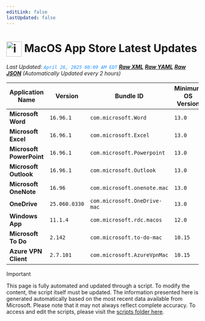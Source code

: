 ```yaml
---
editLink: false
lastUpdated: false
---
```

# <img src="/images/App_Store_logo.png" alt="image" width="40" style="vertical-align: middle; display: inline-block;" /> MacOS App Store Latest Updates

<span class="extra-small">_Last Updated: <code style="color : dodgerblue">April 26, 2025 08:09 AM EDT</code> [**_Raw XML_**](https://github.com/cocopuff2u/MOFA/blob/main/latest_raw_files/macos_appstore_latest.xml) [**_Raw YAML_**](https://github.com/cocopuff2u/MOFA/blob/main/latest_raw_files/macos_appstore_latest.yaml) [**_Raw JSON_**](https://github.com/cocopuff2u/MOFA/blob/main/latest_raw_files/macos_appstore_latest.json)
 (Automatically Updated every 2 hours)_</span>

| Application Name | Version | Bundle ID | Minimum OS Version | Icon |
|------------------|---------|-----------|-------------------|------|
| **Microsoft Word** | `16.96.1` | `com.microsoft.Word` | `13.0` | <img src='https://is1-ssl.mzstatic.com/image/thumb/Purple221/v4/fd/ce/a6/fdcea67b-814a-efe5-3c84-850ff126d752/MSWD.png/512x512bb.png' width='25%' height='25%' /> |
| **Microsoft Excel** | `16.96.1` | `com.microsoft.Excel` | `13.0` | <img src='https://is1-ssl.mzstatic.com/image/thumb/Purple211/v4/5a/d5/6b/5ad56b22-5820-3cfb-18a3-8b1502330b6a/XCEL.png/512x512bb.png' width='25%' height='25%' /> |
| **Microsoft PowerPoint** | `16.96.1` | `com.microsoft.Powerpoint` | `13.0` | <img src='https://is1-ssl.mzstatic.com/image/thumb/Purple221/v4/59/d3/0a/59d30a1b-ee1e-7071-520c-0cfb71435c1d/PPT3.png/512x512bb.png' width='25%' height='25%' /> |
| **Microsoft Outlook** | `16.96.1` | `com.microsoft.Outlook` | `13.0` | <img src='https://is1-ssl.mzstatic.com/image/thumb/Purple221/v4/1e/87/b3/1e87b348-5ec3-0d23-4e67-ed2eb7f2d73c/Outlook.png/512x512bb.png' width='25%' height='25%' /> |
| **Microsoft OneNote** | `16.96` | `com.microsoft.onenote.mac` | `13.0` | <img src='https://is1-ssl.mzstatic.com/image/thumb/Purple221/v4/5b/c3/66/5bc36683-1150-0cea-6af3-584963735890/OneNote.png/512x512bb.png' width='25%' height='25%' /> |
| **OneDrive** | `25.060.0330` | `com.microsoft.OneDrive-mac` | `13.0` | <img src='https://is1-ssl.mzstatic.com/image/thumb/Purple211/v4/74/62/df/7462dfbf-f302-718f-0536-b3c83805bf53/OneDrive.png/512x512bb.png' width='25%' height='25%' /> |
| **Windows App** | `11.1.4` | `com.microsoft.rdc.macos` | `12.0` | <img src='https://is1-ssl.mzstatic.com/image/thumb/Purple211/v4/39/9d/14/399d147a-4763-ede4-4724-4d433baddfc1/AppIcon-0-0-85-220-0-0-4-0-2x.png/512x512bb.png' width='25%' height='25%' /> |
| **Microsoft To Do** | `2.142` | `com.microsoft.to-do-mac` | `10.15` | <img src='https://is1-ssl.mzstatic.com/image/thumb/Purple211/v4/38/19/c9/3819c91e-74c5-a6e0-02d8-2c90c44df012/AppIcon-Release-0-85-220-0-4-2x-sRGB.png/512x512bb.png' width='25%' height='25%' /> |
| **Azure VPN Client** | `2.7.101` | `com.microsoft.AzureVpnMac` | `10.15` | <img src='https://is1-ssl.mzstatic.com/image/thumb/Purple221/v4/23/60/df/2360df4b-4ac5-4480-bb3e-4f59df6c3e64/AppIcon-85-220-0-4-0-0-2x-0-0.png/512x512bb.png' width='25%' height='25%' /> |

> [!IMPORTANT]
> This page is fully automated and updated through a script. To modify the content, the script itself must be updated. The information presented here is generated automatically based on the most recent data available from Microsoft. Please note that it may not always reflect complete accuracy. To access and edit the scripts, please visit the [scripts folder here](https://github.com/cocopuff2u/MOFA_WEBSITE/tree/main/update_readme_scripts).

